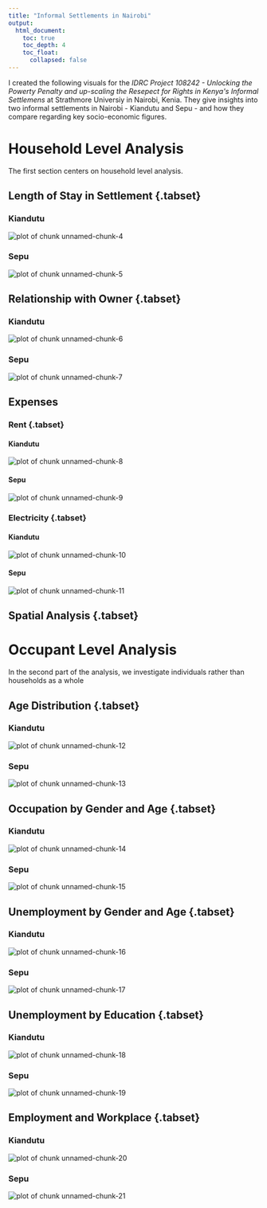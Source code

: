 ```yaml
---
title: "Informal Settlements in Nairobi"
output:
  html_document:
    toc: true
    toc_depth: 4
    toc_float:
      collapsed: false
---
```






I created the following visuals for the *IDRC Project 108242 - Unlocking the Powerty Penalty and up-scaling the Resepect for Rights in Kenya's Informal Settlemens* at 
Strathmore Universiy in Nairobi, Kenia. They give insights into two informal 
settlements in Nairobi - Kiandutu and Sepu - and how they compare regarding key 
socio-economic figures.

# Household Level Analysis 
The first section centers on household level analysis.


## Length of Stay in Settlement {.tabset}

### Kiandutu
![plot of chunk unnamed-chunk-4](/compare_settlements_img/kiandutu/lenghtofstay-1.png)

### Sepu
![plot of chunk unnamed-chunk-5](/compare_settlements_img/sepu/lenghtofstay-1.png)

## Relationship with Owner {.tabset}

### Kiandutu
![plot of chunk unnamed-chunk-6](/compare_settlements_img/kiandutu/relowhn-1.png)

### Sepu
![plot of chunk unnamed-chunk-7](/compare_settlements_img/sepu/relowhn-1.png)


## Expenses

### Rent {.tabset}
#### Kiandutu
![plot of chunk unnamed-chunk-8](/compare_settlements_img/kiandutu/rent-1.png)

#### Sepu
![plot of chunk unnamed-chunk-9](/compare_settlements_img/sepu/rent-1.png)

### Electricity {.tabset}

#### Kiandutu
![plot of chunk unnamed-chunk-10](/compare_settlements_img/kiandutu/elect-1.png)

#### Sepu
![plot of chunk unnamed-chunk-11](/compare_settlements_img/sepu/elect-1.png)

## Spatial Analysis {.tabset}

# Occupant Level Analysis
In the second part of the analysis, we investigate individuals rather than households as a whole


## Age Distribution {.tabset}

### Kiandutu
![plot of chunk unnamed-chunk-12](/compare_settlements_img/kiandutu/agepyr-1.png)

### Sepu
![plot of chunk unnamed-chunk-13](/compare_settlements_img/sepu/agepyr-1.png)


## Occupation by Gender and Age {.tabset}

### Kiandutu
![plot of chunk unnamed-chunk-14](/compare_settlements_img/kiandutu/occgenderage-1.png)

### Sepu
![plot of chunk unnamed-chunk-15](/compare_settlements_img/sepu/occgenderage-1.png)

## Unemployment by Gender and Age {.tabset}

### Kiandutu
![plot of chunk unnamed-chunk-16](/compare_settlements_img/kiandutu/unempgendage-1.png)

### Sepu
![plot of chunk unnamed-chunk-17](/compare_settlements_img/sepu/unempgendage-1.png)

## Unemployment by Education {.tabset}

### Kiandutu
![plot of chunk unnamed-chunk-18](/compare_settlements_img/kiandutu/unemped-1.png)

### Sepu
![plot of chunk unnamed-chunk-19](/compare_settlements_img/sepu/unemped-1.png)

## Employment and Workplace {.tabset}

### Kiandutu
![plot of chunk unnamed-chunk-20](/compare_settlements_img/kiandutu/empspace-1.png)

### Sepu
![plot of chunk unnamed-chunk-21](/compare_settlements_img/sepu/empspace-1.png)
